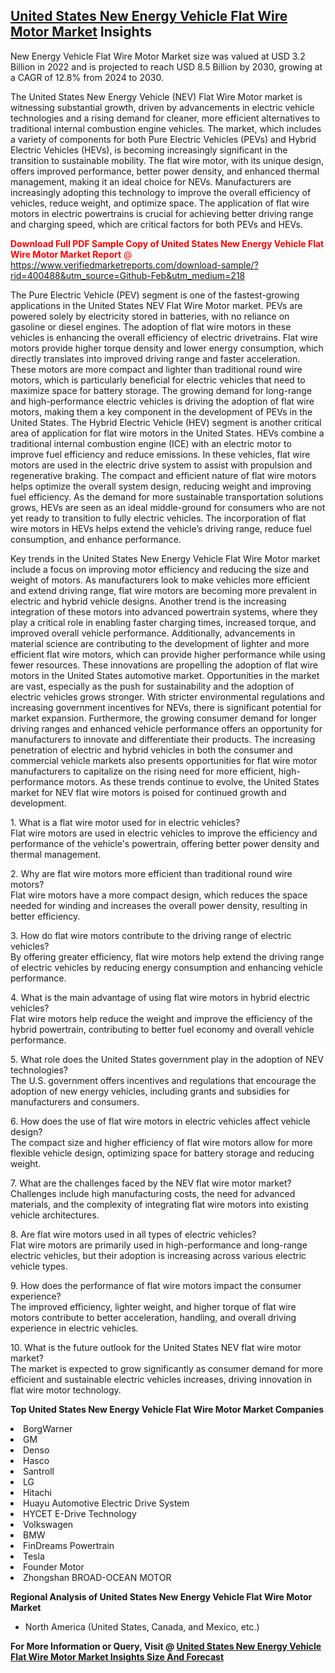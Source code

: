 <h2><a href="https://www.verifiedmarketreports.com/download-sample/?rid=400488&amp;utm_source=Github-Feb&amp;utm_medium=218" target="_blank">United States New Energy Vehicle Flat Wire Motor Market</a> Insights</h2><p>New Energy Vehicle Flat Wire Motor Market size was valued at USD 3.2 Billion in 2022 and is projected to reach USD 8.5 Billion by 2030, growing at a CAGR of 12.8% from 2024 to 2030.</p><p> <p>The United States New Energy Vehicle (NEV) Flat Wire Motor market is witnessing substantial growth, driven by advancements in electric vehicle technologies and a rising demand for cleaner, more efficient alternatives to traditional internal combustion engine vehicles. The market, which includes a variety of components for both Pure Electric Vehicles (PEVs) and Hybrid Electric Vehicles (HEVs), is becoming increasingly significant in the transition to sustainable mobility. The flat wire motor, with its unique design, offers improved performance, better power density, and enhanced thermal management, making it an ideal choice for NEVs. Manufacturers are increasingly adopting this technology to improve the overall efficiency of vehicles, reduce weight, and optimize space. The application of flat wire motors in electric powertrains is crucial for achieving better driving range and charging speed, which are critical factors for both PEVs and HEVs. <p><span class=""><span style="color: #ff0000;"><strong>Download Full PDF Sample Copy of United States New Energy Vehicle Flat Wire Motor Market Report</strong> @ </span><a href="https://www.verifiedmarketreports.com/download-sample/?rid=400488&amp;utm_source=Github-Feb&amp;utm_medium=218" target="_blank">https://www.verifiedmarketreports.com/download-sample/?rid=400488&amp;utm_source=Github-Feb&amp;utm_medium=218</a></span></p></p> <p>The Pure Electric Vehicle (PEV) segment is one of the fastest-growing applications in the United States NEV Flat Wire Motor market. PEVs are powered solely by electricity stored in batteries, with no reliance on gasoline or diesel engines. The adoption of flat wire motors in these vehicles is enhancing the overall efficiency of electric drivetrains. Flat wire motors provide higher torque density and lower energy consumption, which directly translates into improved driving range and faster acceleration. These motors are more compact and lighter than traditional round wire motors, which is particularly beneficial for electric vehicles that need to maximize space for battery storage. The growing demand for long-range and high-performance electric vehicles is driving the adoption of flat wire motors, making them a key component in the development of PEVs in the United States. The Hybrid Electric Vehicle (HEV) segment is another critical area of application for flat wire motors in the United States. HEVs combine a traditional internal combustion engine (ICE) with an electric motor to improve fuel efficiency and reduce emissions. In these vehicles, flat wire motors are used in the electric drive system to assist with propulsion and regenerative braking. The compact and efficient nature of flat wire motors helps optimize the overall system design, reducing weight and improving fuel efficiency. As the demand for more sustainable transportation solutions grows, HEVs are seen as an ideal middle-ground for consumers who are not yet ready to transition to fully electric vehicles. The incorporation of flat wire motors in HEVs helps extend the vehicle’s driving range, reduce fuel consumption, and enhance performance. <p>Key trends in the United States New Energy Vehicle Flat Wire Motor market include a focus on improving motor efficiency and reducing the size and weight of motors. As manufacturers look to make vehicles more efficient and extend driving range, flat wire motors are becoming more prevalent in electric and hybrid vehicle designs. Another trend is the increasing integration of these motors into advanced powertrain systems, where they play a critical role in enabling faster charging times, increased torque, and improved overall vehicle performance. Additionally, advancements in material science are contributing to the development of lighter and more efficient flat wire motors, which can provide higher performance while using fewer resources. These innovations are propelling the adoption of flat wire motors in the United States automotive market. Opportunities in the market are vast, especially as the push for sustainability and the adoption of electric vehicles grows stronger. With stricter environmental regulations and increasing government incentives for NEVs, there is significant potential for market expansion. Furthermore, the growing consumer demand for longer driving ranges and enhanced vehicle performance offers an opportunity for manufacturers to innovate and differentiate their products. The increasing penetration of electric and hybrid vehicles in both the consumer and commercial vehicle markets also presents opportunities for flat wire motor manufacturers to capitalize on the rising need for more efficient, high-performance motors. As these trends continue to evolve, the United States market for NEV flat wire motors is poised for continued growth and development.</p> <p>1. What is a flat wire motor used for in electric vehicles? <br> Flat wire motors are used in electric vehicles to improve the efficiency and performance of the vehicle's powertrain, offering better power density and thermal management.</p> <p>2. Why are flat wire motors more efficient than traditional round wire motors? <br> Flat wire motors have a more compact design, which reduces the space needed for winding and increases the overall power density, resulting in better efficiency.</p> <p>3. How do flat wire motors contribute to the driving range of electric vehicles? <br> By offering greater efficiency, flat wire motors help extend the driving range of electric vehicles by reducing energy consumption and enhancing vehicle performance.</p> <p>4. What is the main advantage of using flat wire motors in hybrid electric vehicles? <br> Flat wire motors help reduce the weight and improve the efficiency of the hybrid powertrain, contributing to better fuel economy and overall vehicle performance.</p> <p>5. What role does the United States government play in the adoption of NEV technologies? <br> The U.S. government offers incentives and regulations that encourage the adoption of new energy vehicles, including grants and subsidies for manufacturers and consumers.</p> <p>6. How does the use of flat wire motors in electric vehicles affect vehicle design? <br> The compact size and higher efficiency of flat wire motors allow for more flexible vehicle design, optimizing space for battery storage and reducing weight.</p> <p>7. What are the challenges faced by the NEV flat wire motor market? <br> Challenges include high manufacturing costs, the need for advanced materials, and the complexity of integrating flat wire motors into existing vehicle architectures.</p> <p>8. Are flat wire motors used in all types of electric vehicles? <br> Flat wire motors are primarily used in high-performance and long-range electric vehicles, but their adoption is increasing across various electric vehicle types.</p> <p>9. How does the performance of flat wire motors impact the consumer experience? <br> The improved efficiency, lighter weight, and higher torque of flat wire motors contribute to better acceleration, handling, and overall driving experience in electric vehicles.</p> <p>10. What is the future outlook for the United States NEV flat wire motor market? <br> The market is expected to grow significantly as consumer demand for more efficient and sustainable electric vehicles increases, driving innovation in flat wire motor technology.</p> </p><p><strong>Top United States New Energy Vehicle Flat Wire Motor Market Companies</strong></p><div data-test-id=""><p><li>BorgWarner</li><li> GM</li><li> Denso</li><li> Hasco</li><li> Santroll</li><li> LG</li><li> Hitachi</li><li> Huayu Automotive Electric Drive System</li><li> HYCET E-Drive Technology</li><li> Volkswagen</li><li> BMW</li><li> FinDreams Powertrain</li><li> Tesla</li><li> Founder Motor</li><li> Zhongshan BROAD-OCEAN MOTOR</li></p><div><strong>Regional Analysis of&nbsp;United States New Energy Vehicle Flat Wire Motor Market</strong></div><ul><li dir="ltr"><p dir="ltr">North America&nbsp;(United States, Canada, and Mexico, etc.)</p></li></ul><p><strong>For More Information or Query, Visit @&nbsp;</strong><strong><a href="https://www.verifiedmarketreports.com/product/new-energy-vehicle-flat-wire-motor-market/?utm_source=Github-Feb&amp;utm_medium=218" target="_blank">United States New Energy Vehicle Flat Wire Motor Market Insights Size And Forecast</a></strong></p></div>
